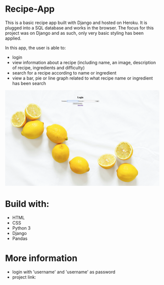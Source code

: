 # Recipe-App

This is a basic recipe app built with Django and hosted on Heroku. It is plugged into a SQL database and works in the browser. The focus for this project was on Django and as such, only very basic styling has been applied.

In this app, the user is able to:
  - login 
  - view information about a recipe (including name, an image, description of recipe, ingredients and difficulty)
  - search for a recipe according to name or ingredient 
  - view a bar, pie or line graph related to what recipe name or ingredient has been search

  ![Alt text](src/media/readme_picture.png)

 # Build with:
 - HTML
 - CSS
 - Python 3
 - Django
 - Pandas

 # More information
 - login with 'username' and 'username' as password
 - project link: 



